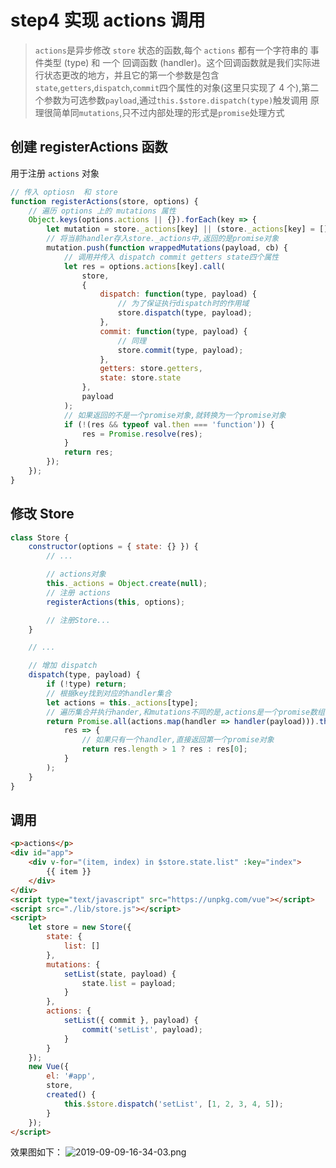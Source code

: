 # step4 实现 actions 调用

> `actions`是异步修改 `store` 状态的函数,每个 `actions` 都有一个字符串的 事件类型 (type) 和 一个 回调函数 (handler)。这个回调函数就是我们实际进行状态更改的地方，并且它的第一个参数是包含`state`,`getters`,`dispatch`,`commit`四个属性的对象(这里只实现了 4 个),第二个参数为可选参数`payload`,通过`this.$store.dispatch(type)`触发调用
> 原理很简单同`mutations`,只不过内部处理的形式是`promise`处理方式

## 创建 registerActions 函数

用于注册 `actions` 对象

```js
// 传入 optiosn  和 store
function registerActions(store, options) {
    // 遍历 options 上的 mutations 属性
    Object.keys(options.actions || {}).forEach(key => {
        let mutation = store._actions[key] || (store._actions[key] = []);
        // 将当前handler存入store._actions中,返回的是promise对象
        mutation.push(function wrappedMutations(payload, cb) {
            // 调用并传入 dispatch commit getters state四个属性
            let res = options.actions[key].call(
                store,
                {
                    dispatch: function(type, payload) {
                        // 为了保证执行dispatch时的作用域
                        store.dispatch(type, payload);
                    },
                    commit: function(type, payload) {
                        // 同理
                        store.commit(type, payload);
                    },
                    getters: store.getters,
                    state: store.state
                },
                payload
            );
            // 如果返回的不是一个promise对象,就转换为一个promise对象
            if (!(res && typeof val.then === 'function')) {
                res = Promise.resolve(res);
            }
            return res;
        });
    });
}
```

## 修改 Store

```js
class Store {
    constructor(options = { state: {} }) {
        // ...

        // actions对象
        this._actions = Object.create(null);
        // 注册 actions
        registerActions(this, options);

        // 注册Store...
    }

    // ...

    // 增加 dispatch
    dispatch(type, payload) {
        if (!type) return;
        // 根据key找到对应的handler集合
        let actions = this._actions[type];
        // 遍历集合并执行hander,和mutations不同的是,actions是一个promise数组
        return Promise.all(actions.map(handler => handler(payload))).then(
            res => {
                // 如果只有一个handler,直接返回第一个promise对象
                return res.length > 1 ? res : res[0];
            }
        );
    }
}
```

## 调用

```html
<p>actions</p>
<div id="app">
    <div v-for="(item, index) in $store.state.list" :key="index">
        {{ item }}
    </div>
</div>
<script type="text/javascript" src="https://unpkg.com/vue"></script>
<script src="./lib/store.js"></script>
<script>
    let store = new Store({
        state: {
            list: []
        },
        mutations: {
            setList(state, payload) {
                state.list = payload;
            }
        },
        actions: {
            setList({ commit }, payload) {
                commit('setList', payload);
            }
        }
    });
    new Vue({
        el: '#app',
        store,
        created() {
            this.$store.dispatch('setList', [1, 2, 3, 4, 5]);
        }
    });
</script>
```

效果图如下：
![2019-09-09-16-34-03.png](http://static.qualc.cn/images/upload_fa6cd196715b978db77ac291db31fee5.png)
